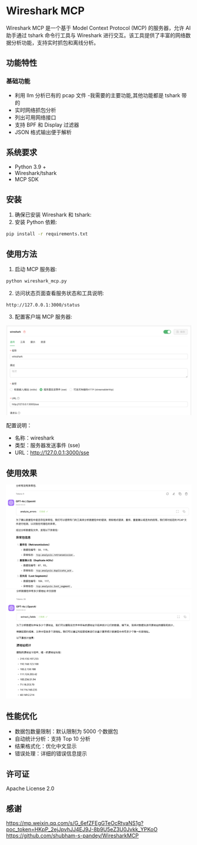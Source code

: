 # Wireshark MCP

Wireshark MCP 是一个基于 Model Context Protocol (MCP) 的服务器，允许 AI 助手通过 tshark 命令行工具与 Wireshark 进行交互。该工具提供了丰富的网络数据分析功能，支持实时抓包和离线分析。

## 功能特性

### 基础功能
- 利用 llm 分析已有的 pcap 文件   -我需要的主要功能,其他功能都是 tshark 带的
- 实时网络抓包分析
- 列出可用网络接口
- 支持 BPF 和 Display 过滤器
- JSON 格式输出便于解析

## 系统要求

- Python 3.9 +
- Wireshark/tshark
- MCP SDK

## 安装

1. 确保已安装 Wireshark 和 tshark:
2. 安装 Python 依赖:
```bash
pip install -r requirements.txt
```
## 使用方法

1. 启动 MCP 服务器:
```bash
python wireshark_mcp.py 
```

2. 访问状态页面查看服务状态和工具说明:
```
http://127.0.0.1:3000/status
```

3. 配置客户端 MCP 服务器:

![MCP配置示例](docs/images/286191745081560_.pic.jpg)

配置说明：
- 名称：wireshark
- 类型：服务器发送事件 (sse)
- URL：http://127.0.0.1:3000/sse

## 使用效果
![使用效果](docs/images/286201745081603_.pic.jpg)
![使用效果](docs/images/286211745081627_.pic.jpg)

## 性能优化

- 数据包数量限制：默认限制为 5000 个数据包
- 自动统计分析：支持 Top 10 分析
- 结果格式化：优化中文显示
- 错误处理：详细的错误信息提示

## 许可证

Apache License 2.0 

## 感谢
https://mp.weixin.qq.com/s/G_6efZFEgGTeOcRtyaNS1g?poc_token=HKpP_2ejJpvhJJ4EJ9J-8b9U5eZ3U0Jvkk_YPKoO
https://github.com/shubham-s-pandey/WiresharkMCP
